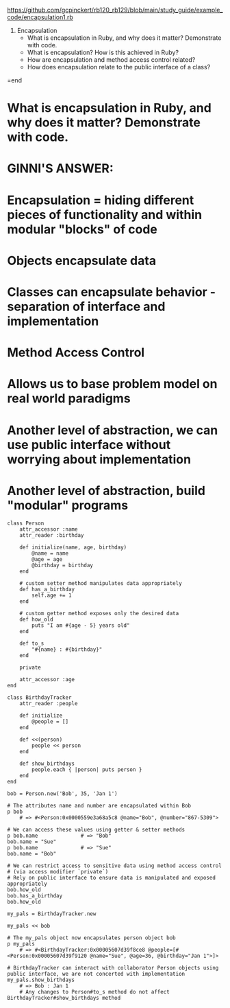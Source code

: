 https://github.com/gcpinckert/rb120_rb129/blob/main/study_guide/example_code/encapsulation1.rb

1. Encapsulation
	- What is encapsulation in Ruby, and why does it matter? Demonstrate with code.
	- What is encapsulation? How is this achieved in Ruby?
	- How are encapsulation and method access control related?
	- How does encapsulation relate to the public interface of a class?

	
=end
# What is encapsulation in Ruby, and why does it matter? Demonstrate with code.

# GINNI'S ANSWER: 

# Encapsulation = hiding different pieces of functionality and within modular "blocks" of code
  # Objects encapsulate data
  # Classes can encapsulate behavior - separation of interface and implementation
  # Method Access Control
  # Allows us to base problem model on real world paradigms
  # Another level of abstraction, we can use public interface without worrying about implementation
  # Another level of abstraction, build "modular" programs

	class Person
		attr_accessor :name
		attr_reader :birthday
		
		def initialize(name, age, birthday)
			@name = name
			@age = age
			@birthday = birthday
		end
		
		# custom setter method manipulates data appropriately
		def has_a_birthday
			self.age += 1
		end
		
		# custom getter method exposes only the desired data
		def how_old
			puts "I am #{age - 5} years old"
		end
		
		def to_s
			"#{name} : #{birthday}"
		end
		
		private
		
		attr_accessor :age
	end
	
	class BirthdayTracker
		attr_reader :people
		
		def initialize
			@people = []
		end
		
		def <<(person)
			people << person
		end
		
		def show_birthdays
			people.each { |person| puts person }
		end
	end
	
	bob = Person.new('Bob', 35, 'Jan 1')
	
	# The attributes name and number are encapsulated within Bob
	p bob
		# => #<Person:0x0000559e3a68a5c8 @name="Bob", @number="867-5309">
	
	# We can access these values using getter & setter methods
	p bob.name              # => "Bob"
	bob.name = "Sue"
	p bob.name              # => "Sue"
	bob.name = "Bob"
	
	# We can restrict access to sensitive data using method access control
	# (via access modifier `private`)
	# Rely on public interface to ensure data is manipulated and exposed appropriately
	bob.how_old
	bob.has_a_birthday
	bob.how_old
	
	my_pals = BirthdayTracker.new
	
	my_pals << bob
	
	# The my_pals object now encapsulates person object bob
	p my_pals
		# => #<BirthdayTracker:0x00005607d39f8ce8 @people=[#<Person:0x00005607d39f9120 @name="Sue", @age=36, @birthday="Jan 1">]>
	
	# BirthdayTracker can interact with collaborator Person objects using public interface, we are not concerted with implementation
	my_pals.show_birthdays
		# => Bob : Jan 1
		# Any changes to Person#to_s method do not affect BirthdayTracker#show_birthdays method
